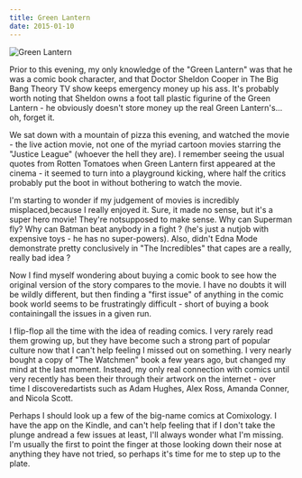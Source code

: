 ```yaml
---
title: Green Lantern
date: 2015-01-10
---
```


![Green Lantern](https://source.unsplash.com/cckf4TsHAuw/1600x900)

Prior to this evening, my only knowledge of the "Green Lantern" was that he was a comic book character, and that Doctor Sheldon Cooper in The Big Bang Theory TV show keeps emergency money up his ass. It's probably worth noting that Sheldon owns a foot tall plastic figurine of the Green Lantern - he obviously doesn't store money up the real Green Lantern's... oh, forget it.

We sat down with a mountain of pizza this evening, and watched the movie - the live action movie, not one of the myriad cartoon movies starring the "Justice League" (whoever the hell they are). I remember seeing the usual quotes from Rotten Tomatoes when Green Lantern first appeared at the cinema - it seemed to turn into a playground kicking, where half the critics probably put the boot in without bothering to watch the movie.

I'm starting to wonder if my judgement of movies is incredibly misplaced,because I really enjoyed it. Sure, it made no sense, but it's a super hero movie! They're notsupposed to make sense. Why can Superman fly? Why can Batman beat anybody in a fight ? (he's just a nutjob with expensive toys - he has no super-powers). Also, didn't Edna Mode demonstrate pretty conclusively in "The Incredibles" that capes are a really, really bad idea ?

Now I find myself wondering about buying a comic book to see how the original version of the story compares to the movie. I have no doubts it will be wildly different, but then finding a "first issue" of anything in the comic book world seems to be frustratingly difficult - short of buying a book containingall the issues in a given run.

I flip-flop all the time with the idea of reading comics. I very rarely read them growing up, but they have become such a strong part of popular culture now that I can't help feeling I missed out on something. I very nearly bought a copy of "The Watchmen" book a few years ago, but changed my mind at the last moment. Instead, my only real connection with comics until very recently has been their through their artwork on the internet - over time I discoveredartists such as Adam Hughes, Alex Ross, Amanda Conner, and Nicola Scott.

Perhaps I should look up a few of the big-name comics at Comixology. I have the app on the Kindle, and can't help feeling that if I don't take the plunge andread a few issues at least, I'll always wonder what I'm missing. I'm usually the first to point the finger at those looking down their nose at anything they have not tried, so perhaps it's time for me to step up to the plate.